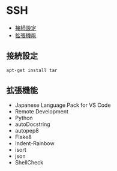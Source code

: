 # SSH
- [接続設定](#connection)
- [拡張機能<Python>](#extensions)

## <a id="connection">接続設定</a>
```sh
apt-get install tar
```

## <a id="extensions">拡張機能</a>
- Japanese Language Pack for VS Code
- Remote Development
- Python
- autoDocstring
- autopep8
- Flake8
- Indent-Rainbow
- isort
- json
- ShellCheck